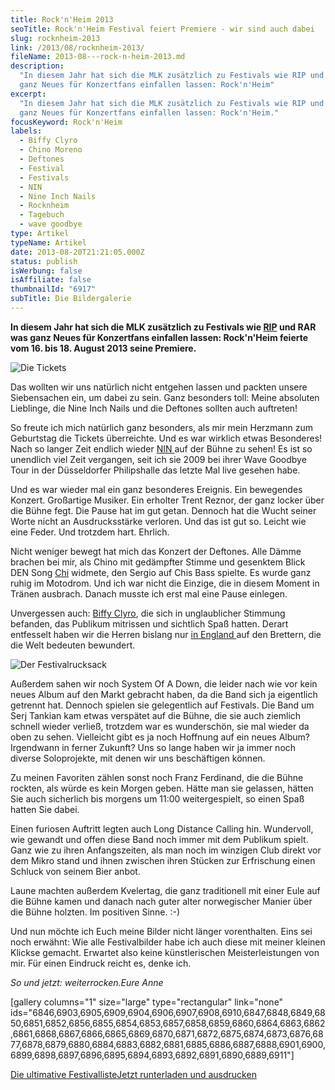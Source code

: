 ```yaml
---
title: Rock'n'Heim 2013
seoTitle: Rock'n'Heim Festival feiert Premiere - wir sind auch dabei
slug: rocknheim-2013
link: /2013/08/rocknheim-2013/
fileName: 2013-08---rock-n-heim-2013.md
description:
  "In diesem Jahr hat sich die MLK zusätzlich zu Festivals wie RIP und RAR was
  ganz Neues für Konzertfans einfallen lassen: Rock'n'Heim"
excerpt:
  "In diesem Jahr hat sich die MLK zusätzlich zu Festivals wie RIP und RAR was
  ganz Neues für Konzertfans einfallen lassen: Rock'n'Heim."
focusKeyword: Rock'n'Heim
labels:
  - Biffy Clyro
  - Chino Moreno
  - Deftones
  - Festival
  - Festivals
  - NIN
  - Nine Inch Nails
  - Rocknheim
  - Tagebuch
  - wave goodbye
type: Artikel
typeName: Artikel
date: 2013-08-20T21:21:05.000Z
status: publish
isWerbung: false
isAffiliate: false
thumbnailId: "6917"
subTitle: Die Bildergalerie
---
```


<strong>In diesem Jahr hat sich die MLK zusätzlich zu Festivals wie
<a title="RIP cardamonchai" href="//2012/06/05/rock-im-park-2012/" target="_blank" rel="noopener">RIP</a>
und RAR was ganz Neues für Konzertfans einfallen lassen: Rock'n'Heim feierte
vom 16. bis 18. August 2013 seine Premiere. </strong>

![Die Tickets](http://cardamonchai.files.wordpress.com/2013/08/img_55901.jpg?w=300 "Die Tickets")

Das wollten wir uns natürlich nicht entgehen lassen und packten unsere
Siebensachen ein, um dabei zu sein. Ganz besonders toll: Meine absoluten
Lieblinge, die Nine Inch Nails und die Deftones sollten auch auftreten!

So freute ich mich natürlich ganz besonders, als mir mein Herzmann zum
Geburtstag die Tickets überreichte. Und es war wirklich etwas Besonderes! Nach
so langer Zeit endlich wieder
<a title="NIN cardamonchai" href="//2013/05/29/neues-nine-inch-nails-album-in-kurze-und-queens-of-the-stone-age-schon-auf-dem-weg/" target="_blank" rel="noopener">NIN
</a>auf der Bühne zu sehen! Es ist so unendlich viel Zeit vergangen, seit ich
sie 2009 bei ihrer Wave Goodbye Tour in der Düsseldorfer Philipshalle das letzte
Mal live gesehen habe.

Und es war wieder mal ein ganz besonderes Ereignis. Ein bewegendes Konzert.
Großartige Musiker. Ein erholter Trent Reznor, der ganz locker über die Bühne
fegt. Die Pause hat im gut getan. Dennoch hat die Wucht seiner Worte nicht an
Ausdrucksstärke verloren. Und das ist gut so. Leicht wie eine Feder. Und
trotzdem hart. Ehrlich.

Nicht weniger bewegt hat mich das Konzert der Deftones. Alle Dämme brachen bei
mir, als Chino mit gedämpfter Stimme und gesenktem Blick DEN Song
<a title="Chi Chen cardamonchai" href="//2013/04/15/nachruf-deftones-grunder-chi-cheng-ist-tot/" target="_blank" rel="noopener">Chi</a>
widmete, den Sergio auf Chis Bass spielte. Es wurde ganz ruhig im Motodrom. Und
ich war nicht die Einzige, die in diesem Moment in Tränen ausbrach. Danach
musste ich erst mal eine Pause einlegen.

Unvergessen auch:
<a title="Biffy Clyro cardamonchai" href="//2013/01/26/melancholie-meets-gerechtes-brett-biffy-clyro-bringen-neues-album-auf-den-markt/" target="_blank" rel="noopener">Biffy
Clyro</a>, die sich in unglaublicher Stimmung befanden, das Publikum mitrissen
und sichtlich Spaß hatten. Derart entfesselt haben wir die Herren bislang nur
<a title="Isle Of Wight Festival cardamonchai" href="//2012/07/29/isle-of-wight-festival-2012/" target="_blank" rel="noopener">in
England </a>auf den Brettern, die die Welt bedeuten bewundert.

![Der Festivalrucksack](http://cardamonchai.files.wordpress.com/2013/08/img_7353.jpg?w=300 '<a href="//2013/03/28/die-ultimative-festivalliste-2013/"> </a> Der Festivalrucksack')

Außerdem sahen wir noch System Of A Down, die leider nach wie vor kein neues
Album auf den Markt gebracht haben, da die Band sich ja eigentlich getrennt hat.
Dennoch spielen sie gelegentlich auf Festivals. Die Band um Serj Tankian kam
etwas verspätet auf die Bühne, die sie auch ziemlich schnell wieder verließ,
trotzdem war es wunderschön, sie mal wieder da oben zu sehen. Vielleicht gibt es
ja noch Hoffnung auf ein neues Album? Irgendwann in ferner Zukunft? Uns so lange
haben wir ja immer noch diverse Soloprojekte, mit denen wir uns beschäftigen
können.

Zu meinen Favoriten zählen sonst noch Franz Ferdinand, die die Bühne rockten,
als würde es kein Morgen geben. Hätte man sie gelassen, hätten Sie auch
sicherlich bis morgens um 11:00 weitergespielt, so einen Spaß hatten Sie dabei.

Einen furiosen Auftritt legten auch Long Distance Calling hin. Wundervoll, wie
gewandt und offen diese Band noch immer mit dem Publikum spielt. Ganz wie zu
ihren Anfangszeiten, als man noch im winzigen Club direkt vor dem Mikro stand
und ihnen zwischen ihren Stücken zur Erfrischung einen Schluck von seinem Bier
anbot.

Laune machten außerdem Kvelertag, die ganz traditionell mit einer Eule auf die
Bühne kamen und danach nach guter alter norwegischer Manier über die Bühne
holzten. Im positiven Sinne. :-)

Und nun möchte ich Euch meine Bilder nicht länger vorenthalten. Eins sei noch
erwähnt: Wie alle Festivalbilder habe ich auch diese mit meiner kleinen Klickse
gemacht. Erwartet also keine künstlerischen Meisterleistungen von mir. Für einen
Eindruck reicht es, denke ich.

<em>So und jetzt: weiterrocken.</em><em>Eure Anne</em>

[gallery columns="1" size="large" type="rectangular" link="none"
ids="6846,6903,6905,6909,6904,6906,6907,6908,6910,6847,6848,6849,6850,6851,6852,6856,6855,6854,6853,6857,6858,6859,6860,6864,6863,6862,6861,6868,6867,6866,6865,6869,6870,6871,6872,6875,6874,6873,6876,6877,6878,6879,6880,6884,6883,6882,6881,6885,6886,6887,6888,6901,6900,6899,6898,6897,6896,6895,6894,6893,6892,6891,6890,6889,6911"]

<a class="banner banner-green" href="http://cardamonchai.com/wp-content/uploads/2015/03/ultimative-vegane-festivalliste1.pdf" target="_blank" rel="noopener"><span class="head">Die
ultimative Festivalliste</span><span class="text">Jetzt runterladen und
ausdrucken</span></a>
